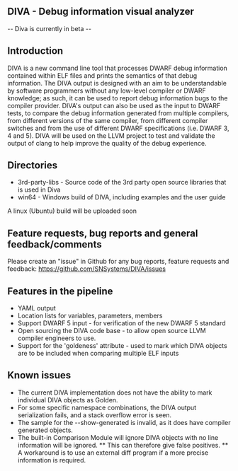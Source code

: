 DIVA - Debug information visual analyzer
----------------------------------------
-- Diva is currently in beta --

Introduction
------------
DIVA is a new command line tool that processes DWARF debug information contained within ELF files and prints the semantics of that debug information. The DIVA output is designed with an aim to be understandable by software programmers without any low-level compiler or DWARF knowledge; as such, it can be used to report debug information bugs to the compiler provider. DIVA's output can also be used as the input to DWARF tests, to compare the debug information generated from multiple compilers, from different versions of the same compiler, from different compiler switches and from the use of different DWARF specifications (i.e. DWARF 3, 4 and 5). DIVA will be used on the LLVM project to test and validate the output of clang to help improve the quality of the debug experience.

Directories
-----------
* 3rd-party-libs - Source code of the 3rd party open source libraries that is used in Diva
* win64 - Windows build of DIVA, including examples and the user guide

A linux (Ubuntu) build will be uploaded soon


Feature requests, bug reports and general feedback/comments
-----------------------------------------------------------
Please create an "issue" in Github for any bug reports, feature requests and feedback:
	https://github.com/SNSystems/DIVA/issues

Features in the pipeline
------------------------
* YAML output
* Location lists for variables, parameters, members
* Support DWARF 5 input - for verification of the new DWARF 5 standard
* Open sourcing the DIVA code base - to allow open source LLVM compiler engineers to use. 
* Support for the 'goldeness' attribute - used to mark which DIVA objects are to be included when comparing multiple ELF inputs

Known issues
------------
* The current DIVA implementation does not have the ability to mark individual DIVA objects as Golden. 
* For some specific namespace combinations, the DIVA output serialization fails, and a stack overflow error is seen.
* The sample for the --show-generated is invalid, as it does have compiler generated objects.
* The built-in Comparison Module will ignore DIVA objects with no line information will be ignored.
** This can therefore give false positives.
** A workaround is to use an external diff program if a more precise information is required.




